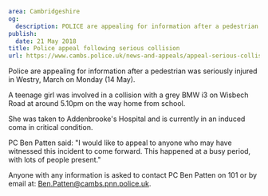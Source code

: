```yaml
area: Cambridgeshire
og:
  description: POLICE are appealing for information after a pedestrian was seriously injured in Westry, March on Monday 14 May.
publish:
  date: 21 May 2018
title: Police appeal following serious collision
url: https://www.cambs.police.uk/news-and-appeals/appeal-serious-collision
```

Police are appealing for information after a pedestrian was seriously injured in Westry, March on Monday (14 May).

A teenage girl was involved in a collision with a grey BMW i3 on Wisbech Road at around 5.10pm on the way home from school.

She was taken to Addenbrooke's Hospital and is currently in an induced coma in critical condition.

PC Ben Patten said: "I would like to appeal to anyone who may have witnessed this incident to come forward. This happened at a busy period, with lots of people present."

Anyone with any information is asked to contact PC Ben Patten on 101 or by email at: Ben.Patten@cambs.pnn.police.uk.
